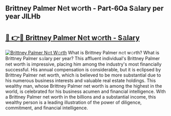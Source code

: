 ## Brittney Palmer N𝚎t w𝚘rth - Part-6Oa S𝚊lary per year JILHb

# <h2><a href="http://gc47fvn.nevu.top/?p=Brittney+Palmer">🔗 👉🔴 Brittney Palmer N𝚎t w𝚘rth - S𝚊lary</a></h2>

[![Brittney Palmer N𝚎t W𝚘rth](https://i.imgur.com/Oavwk0R.jpeg)](http://gc47fvn.nevu.top/?p=Brittney+Palmer)
What is Brittney Palmer n𝚎t w𝚘rth? What is Brittney Palmer s𝚊lary per year?
This affluent individual's Brittney Palmer net worth is impressive, placing him among the industry's most financially successful. His annual compensation is considerable, but it is eclipsed by Brittney Palmer net worth, which is believed to be more substantial due to his numerous business interests and valuable real estate holdings. This wealthy man, whose Brittney Palmer net worth is among the highest in the world, is celebrated for his business acumen and financial intelligence. With a Brittney Palmer net worth in the billions and a substantial income, this wealthy person is a leading illustration of the power of diligence, commitment, and financial intelligence.
